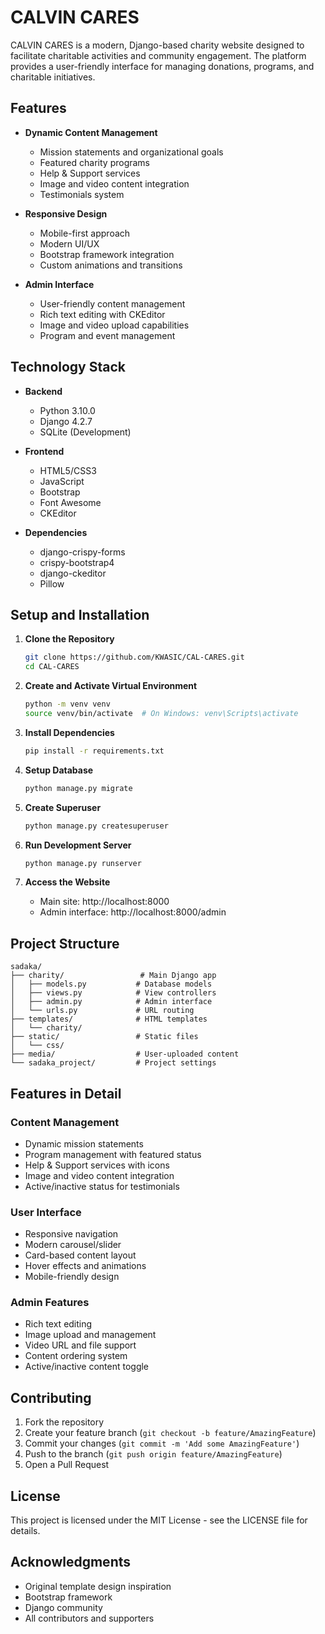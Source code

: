# CALVIN CARES

CALVIN CARES is a modern, Django-based charity website designed to facilitate charitable activities and community engagement. The platform provides a user-friendly interface for managing donations, programs, and charitable initiatives.

## Features

- **Dynamic Content Management**
  - Mission statements and organizational goals
  - Featured charity programs
  - Help & Support services
  - Image and video content integration
  - Testimonials system

- **Responsive Design**
  - Mobile-first approach
  - Modern UI/UX
  - Bootstrap framework integration
  - Custom animations and transitions

- **Admin Interface**
  - User-friendly content management
  - Rich text editing with CKEditor
  - Image and video upload capabilities
  - Program and event management

## Technology Stack

- **Backend**
  - Python 3.10.0
  - Django 4.2.7
  - SQLite (Development)

- **Frontend**
  - HTML5/CSS3
  - JavaScript
  - Bootstrap
  - Font Awesome
  - CKEditor

- **Dependencies**
  - django-crispy-forms
  - crispy-bootstrap4
  - django-ckeditor
  - Pillow

## Setup and Installation

1. **Clone the Repository**
   ```bash
   git clone https://github.com/KWASIC/CAL-CARES.git
   cd CAL-CARES
   ```

2. **Create and Activate Virtual Environment**
   ```bash
   python -m venv venv
   source venv/bin/activate  # On Windows: venv\Scripts\activate
   ```

3. **Install Dependencies**
   ```bash
   pip install -r requirements.txt
   ```

4. **Setup Database**
   ```bash
   python manage.py migrate
   ```

5. **Create Superuser**
   ```bash
   python manage.py createsuperuser
   ```

6. **Run Development Server**
   ```bash
   python manage.py runserver
   ```

7. **Access the Website**
   - Main site: http://localhost:8000
   - Admin interface: http://localhost:8000/admin

## Project Structure

```
sadaka/
├── charity/                 # Main Django app
│   ├── models.py           # Database models
│   ├── views.py            # View controllers
│   ├── admin.py            # Admin interface
│   └── urls.py             # URL routing
├── templates/              # HTML templates
│   └── charity/
├── static/                 # Static files
│   └── css/
├── media/                  # User-uploaded content
└── sadaka_project/         # Project settings
```

## Features in Detail

### Content Management
- Dynamic mission statements
- Program management with featured status
- Help & Support services with icons
- Image and video content integration
- Active/inactive status for testimonials

### User Interface
- Responsive navigation
- Modern carousel/slider
- Card-based content layout
- Hover effects and animations
- Mobile-friendly design

### Admin Features
- Rich text editing
- Image upload and management
- Video URL and file support
- Content ordering system
- Active/inactive content toggle

## Contributing

1. Fork the repository
2. Create your feature branch (`git checkout -b feature/AmazingFeature`)
3. Commit your changes (`git commit -m 'Add some AmazingFeature'`)
4. Push to the branch (`git push origin feature/AmazingFeature`)
5. Open a Pull Request

## License

This project is licensed under the MIT License - see the LICENSE file for details.

## Acknowledgments

- Original template design inspiration
- Bootstrap framework
- Django community
- All contributors and supporters
